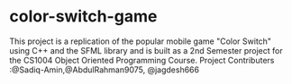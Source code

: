 # color-switch-game
 This project is a replication of the popular mobile game "Color Switch" using C++ and the SFML library and is built as a 2nd Semester project for the CS1004 Object Oriented Programming Course. Project Contributers :@Sadiq-Amin,@AbdulRahman9075, @jagdesh666
